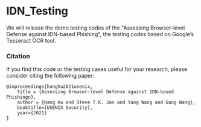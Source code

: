 # IDN_Testing
We will release the demo testing codes of the "Assessing Browser-level Defense against IDN-based Phishing", the testing codes based on Google’s Tesseract OCR tool.

### Citation



If you find this code or the testing cases useful for your research, please consider citing the following paper:

```
@inproceedings{hanghu2021usenix,
    title = {Assessing Browser-level Defense against IDN-based Phishingn},
    author = {Hang Hu and Steve T.K. Jan and Yang Wang and Gang Wang},
    booktitle={USENIX Security},
    year={2021}
}
```
